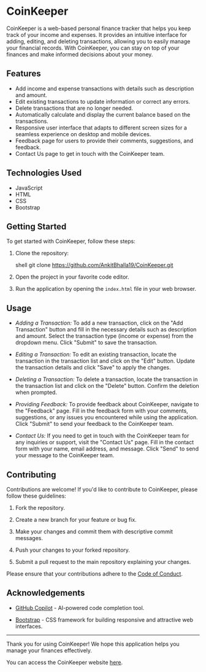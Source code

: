 # CoinKeeper

CoinKeeper is a web-based personal finance tracker that helps you keep track of your income and expenses. It provides an intuitive interface for adding, editing, and deleting transactions, allowing you to easily manage your financial records. With CoinKeeper, you can stay on top of your finances and make informed decisions about your money.

## Features

- Add income and expense transactions with details such as description and amount.
- Edit existing transactions to update information or correct any errors.
- Delete transactions that are no longer needed.
- Automatically calculate and display the current balance based on the transactions.
- Responsive user interface that adapts to different screen sizes for a seamless experience on desktop and mobile devices.
- Feedback page for users to provide their comments, suggestions, and feedback.
- Contact Us page to get in touch with the CoinKeeper team.

## Technologies Used

- JavaScript
- HTML
- CSS
- Bootstrap

## Getting Started

To get started with CoinKeeper, follow these steps:

1. Clone the repository:

   shell
   git clone https://github.com/AnkitBhalla19/CoinKeeper.git
   

2. Open the project in your favorite code editor.

3. Run the application by opening the `index.html` file in your web browser.

## Usage

- *Adding a Transaction:* To add a new transaction, click on the "Add Transaction" button and fill in the necessary details such as description and amount. Select the transaction type (income or expense) from the dropdown menu. Click "Submit" to save the transaction.

- *Editing a Transaction:* To edit an existing transaction, locate the transaction in the transaction list and click on the "Edit" button. Update the transaction details and click "Save" to apply the changes.

- *Deleting a Transaction:* To delete a transaction, locate the transaction in the transaction list and click on the "Delete" button. Confirm the deletion when prompted.

- *Providing Feedback:* To provide feedback about CoinKeeper, navigate to the "Feedback" page. Fill in the feedback form with your comments, suggestions, or any issues you encountered while using the application. Click "Submit" to send your feedback to the CoinKeeper team.

- *Contact Us:* If you need to get in touch with the CoinKeeper team for any inquiries or support, visit the "Contact Us" page. Fill in the contact form with your name, email address, and message. Click "Send" to send your message to the CoinKeeper team.

## Contributing

Contributions are welcome! If you'd like to contribute to CoinKeeper, please follow these guidelines:

1. Fork the repository.

2. Create a new branch for your feature or bug fix.

3. Make your changes and commit them with descriptive commit messages.

4. Push your changes to your forked repository.

5. Submit a pull request to the main repository explaining your changes.

Please ensure that your contributions adhere to the [Code of Conduct](CODE_OF_CONDUCT.md).

## Acknowledgements

- [GitHub Copilot](https://copilot.github.com) - AI-powered code completion tool.

- [Bootstrap](https://getbootstrap.com) - CSS framework for building responsive and attractive web interfaces.

---

Thank you for using CoinKeeper! We hope this application helps you manage your finances effectively.

You can access the CoinKeeper website [here](https://coin-keeper.netlify.app/).
